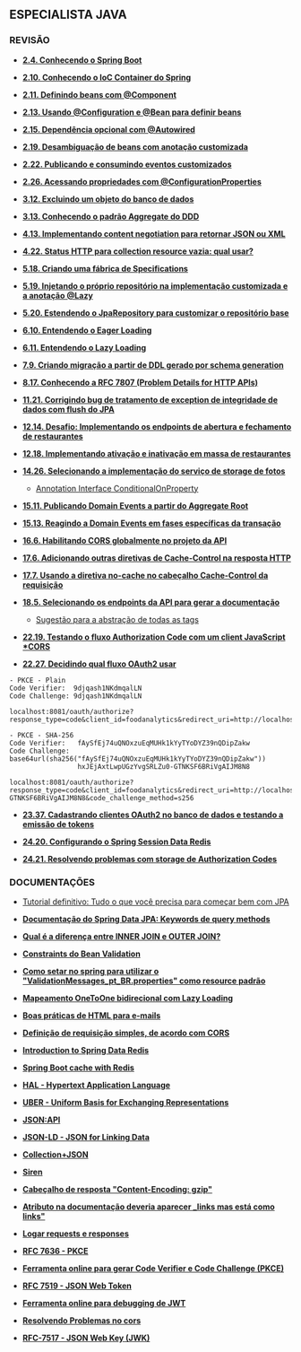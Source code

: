 ## ESPECIALISTA JAVA

### REVISÃO

- [**2.4. Conhecendo o Spring Boot**](https://app.algaworks.com/aulas/1790/conhecendo-o-spring-boot)


- [**2.10. Conhecendo o IoC Container do Spring**](https://app.algaworks.com/aulas/1796/conhecendo-o-ioc-container-do-spring)


- [**2.11. Definindo beans com @Component**](https://app.algaworks.com/aulas/1797/definindo-beans-com-component)


- [**2.13. Usando @Configuration e @Bean para definir beans**](https://app.algaworks.com/aulas/1799/usando-configuration-e-bean-para-definir-beans)


- [**2.15. Dependência opcional com @Autowired**](https://app.algaworks.com/aulas/1801/dependencia-opcional-com-autowired)


- [**2.19. Desambiguação de beans com anotação customizada**](https://app.algaworks.com/aulas/1805/desambiguacao-de-beans-com-anotacao-customizada)


- [**2.22. Publicando e consumindo eventos customizados**](https://app.algaworks.com/aulas/1808/publicando-e-consumindo-eventos-customizados)


- [**2.26. Acessando propriedades com @ConfigurationProperties**](https://app.algaworks.com/aulas/1812/acessando-propriedades-com-configurationproperties)


- [**3.12. Excluindo um objeto do banco de dados**](https://app.algaworks.com/aulas/1826/excluindo-um-objeto-do-banco-de-dados)


- [**3.13. Conhecendo o padrão Aggregate do DDD**](https://app.algaworks.com/aulas/1827/conhecendo-o-padrao-aggregate-do-ddd)


- [**4.13. Implementando content negotiation para retornar JSON ou XML**](https://app.algaworks.com/aulas/1847/implementando-content-negotiation-para-retornar-json-ou-xml)


- [**4.22. Status HTTP para collection resource vazia: qual usar?**](https://app.algaworks.com/aulas/1856/status-http-para-collection-resource-vazia-qual-usar)


- [**5.18. Criando uma fábrica de Specifications**](https://app.algaworks.com/aulas/1891/criando-uma-fabrica-de-specifications)


- [**5.19. Injetando o próprio repositório na implementação customizada e a anotação @Lazy**](https://app.algaworks.com/aulas/1892/injetando-o-proprio-repositorio-na-implementacao-customizada-e-a-anotacao-lazy)


- [**5.20. Estendendo o JpaRepository para customizar o repositório base**](https://app.algaworks.com/aulas/1893/estendendo-o-jparepository-para-customizar-o-repositorio-base)


- [**6.10. Entendendo o Eager Loading**](https://app.algaworks.com/aulas/1903/entendendo-o-eager-loading)


- [**6.11. Entendendo o Lazy Loading**](https://app.algaworks.com/aulas/1904/entendendo-o-lazy-loading)


- [**7.9. Criando migração a partir de DDL gerado por schema generation**](https://app.algaworks.com/aulas/1916/criando-migracao-a-partir-de-ddl-gerado-por-schema-generation)


- [**8.17. Conhecendo a RFC 7807 (Problem Details for HTTP APIs)**](https://app.algaworks.com/aulas/1936/conhecendo-a-rfc-7807-problem-details-for-http-apis)


- [**11.21. Corrigindo bug de tratamento de exception de integridade de dados com flush do JPA**](https://app.algaworks.com/aulas/2006/corrigindo-bug-de-tratamento-de-exception-de-integridade-de-dados-com-flush-do-jpa)


- [**12.14. Desafio: Implementando os endpoints de abertura e fechamento de restaurantes**](https://app.algaworks.com/aulas/2020/desafio-implementando-os-endpoints-de-abertura-e-fechamento-de-restaurantes)


- [**12.18. Implementando ativação e inativação em massa de restaurantes**](https://app.algaworks.com/aulas/2024/implementando-ativacao-e-inativacao-em-massa-de-restaurantes)


- [**14.26. Selecionando a implementação do serviço de storage de fotos**](https://app.algaworks.com/aulas/2078/selecionando-a-implementacao-do-servico-de-storage-de-fotos?pagina=0)
    - [Annotation Interface ConditionalOnProperty](https://docs.spring.io/spring-boot/api/java/org/springframework/boot/autoconfigure/condition/ConditionalOnProperty.html)


- [**15.11. Publicando Domain Events a partir do Aggregate Root**](https://app.algaworks.com/aulas/2090/publicando-domain-events-a-partir-do-aggregate-root)


- [**15.13. Reagindo a Domain Events em fases específicas da transação**](https://app.algaworks.com/aulas/2092/reagindo-a-domain-events-em-fases-especificas-da-transacao)


- [**16.6. Habilitando CORS globalmente no projeto da API**](https://app.algaworks.com/aulas/2099/habilitando-cors-globalmente-no-projeto-da-api)


- [**17.6. Adicionando outras diretivas de Cache-Control na resposta HTTP**](https://app.algaworks.com/aulas/2111/adicionando-outras-diretivas-de-cache-control-na-resposta-http)


- [**17.7. Usando a diretiva no-cache no cabeçalho Cache-Control da requisição**](https://app.algaworks.com/aulas/2112/usando-a-diretiva-no-cache-no-cabecalho-cache-control-da-requisicao)


- [**18.5. Selecionando os endpoints da API para gerar a documentação**](https://app.algaworks.com/aulas/2120/selecionando-os-endpoints-da-api-para-gerar-a-documentacao)
    - [Sugestão para a abstração de todas as tags](https://app.algaworks.com/forum/topicos/81759/sugestao-para-a-abstracao-de-todas-as-tags)


- [**22.19. Testando o fluxo Authorization Code com um client JavaScript \*CORS**]()


- [**22.27. Decidindo qual fluxo OAuth2 usar**](https://app.algaworks.com/aulas/2254/decidindo-qual-fluxo-oauth2-usar)

```
- PKCE - Plain
Code Verifier:  9djqash1NKdmqalLN
Code Challenge: 9djqash1NKdmqalLN

localhost:8081/oauth/authorize?response_type=code&client_id=foodanalytics&redirect_uri=http://localhost:8082&code_challenge=9djqash1NKdmqalLN&code_challenge_method=plain

- PKCE - SHA-256
Code Verifier:   fAySfEj74uQNOxzuEqMUHk1kYyTYoDYZ39nQDipZakw
Code Challenge:  base64url(sha256("fAySfEj74uQNOxzuEqMUHk1kYyTYoDYZ39nQDipZakw"))
                 hxJEjAxtLwpUGzYvgSRLZu0-GTNKSF6BRiVgAIJM8N8

localhost:8081/oauth/authorize?response_type=code&client_id=foodanalytics&redirect_uri=http://localhost:8082&code_challenge=hxJEjAxtLwpUGzYvgSRLZu0-GTNKSF6BRiVgAIJM8N8&code_challenge_method=s256
```

- [**23.37. Cadastrando clientes OAuth2 no banco de dados e testando a emissão de tokens**](https://app.algaworks.com/aulas/2291/cadastrando-clientes-oauth2-no-banco-de-dados-e-testando-a-emissao-de-tokens?pagina=0)

- [**24.20. Configurando o Spring Session Data Redis**](https://app.algaworks.com/aulas/3647/configurando-o-spring-session-data-redis)

- [**24.21. Resolvendo problemas com storage de Authorization Codes**](https://app.algaworks.com/aulas/3648/resolvendo-problemas-com-storage-de-authorization-codes)


### DOCUMENTAÇÕES

- [Tutorial definitivo: Tudo o que você precisa para começar bem com JPA](https://blog.algaworks.com/tutorial-jpa/)


- [**Documentação do Spring Data JPA: Keywords de query methods**](https://docs.spring.io/spring-data/jpa/reference/jpa/query-methods.html)


- [**Qual é a diferença entre INNER JOIN e OUTER JOIN?**](https://pt.stackoverflow.com/questions/6441/qual-%C3%A9-a-diferen%C3%A7a-entre-inner-join-e-outer-join)


- [**Constraints do Bean Validation**](https://docs.jboss.org/hibernate/stable/validator/reference/en-US/html_single/#section-builtin-constraints)


- [**Como setar no spring para utilizar o "ValidationMessages_pt_BR.properties" como resource padrão**](https://app.algaworks.com/forum/topicos/81267/como-setar-no-spring-para-utilizar-o-validationmessages_pt_br-properties-como-resource-padrao)


- [**Mapeamento OneToOne bidirecional com Lazy Loading**](https://blog.algaworks.com/lazy-loading-com-mapeamento-onetoone/)


- [**Boas práticas de HTML para e-mails**](https://www.locaweb.com.br/ajuda/wiki/veja-as-boas-praticas-de-html-email-marketing/)


- [**Definição de requisição simples, de acordo com CORS**](https://developer.mozilla.org/en-US/docs/Web/HTTP/CORS#Simple_requests)


- [**Introduction to Spring Data Redis**](https://www.baeldung.com/spring-data-redis-tutorial)


- [**Spring Boot cache with Redis**](https://medium.com/@MatthewFTech/spring-boot-cache-with-redis-56026f7da83a)


- [**HAL - Hypertext Application Language**](http://stateless.co/hal_specification.html)


- [**UBER - Uniform Basis for Exchanging Representations**](https://rawgit.com/uber-hypermedia/specification/master/uber-hypermedia.html)


- [**JSON:API**](https://jsonapi.org/)


- [**JSON-LD - JSON for Linking Data**](https://json-ld.org/)


- [**Collection+JSON**](http://amundsen.com/media-types/collection/format/)


- [**Siren**](https://github.com/kevinswiber/siren)


- [**Cabeçalho de resposta "Content-Encoding: gzip"**](https://app.algaworks.com/forum/topicos/88954/cabecalho-de-resposta-content-encoding-gzip)


- [**Atributo na documentação deveria aparecer _links mas está como links"**](https://app.algaworks.com/forum/topicos/88364/atributo-na-documentacao-deveria-aparecer-_links-mas-esta-como-links)


- [**Logar requests e responses**](https://app.algaworks.com/forum/topicos/84496/sugestao-aula-sobre-como-logar-requests-e-responses-como-forma-de-encontrar-possiveis-problemas)


- [**RFC 7636 - PKCE**](https://tools.ietf.org/html/rfc7636)


- [**Ferramenta online para gerar Code Verifier e Code Challenge (PKCE)**](https://tonyxu-io.github.io/pkce-generator/)


- [**RFC 7519 - JSON Web Token**](https://tools.ietf.org/html/rfc7519)


- [**Ferramenta online para debugging de JWT**](https://jwt.io/)


- [**Resolvendo Problemas no cors**](https://app.algaworks.com/forum/topicos/85485/erro-401-nao-consigo-gerar-o-token-usando-o-js-client-com-authorization-code)


- [**RFC-7517 - JSON Web Key (JWK)**](https://tools.ietf.org/html/rfc7517)

